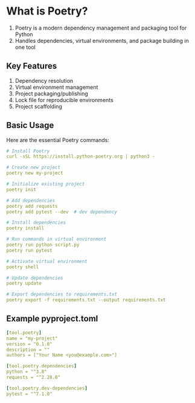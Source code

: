 # What is Poetry?

1. Poetry is a modern dependency management and packaging tool for Python
2. Handles dependencies, virtual environments, and package building in one tool

## Key Features

1. Dependency resolution
2. Virtual environment management
3. Project packaging/publishing
4. Lock file for reproducible environments
5. Project scaffolding

## Basic Usage

Here are the essential Poetry commands:

```yaml
# Install Poetry
curl -sSL https://install.python-poetry.org | python3 -

# Create new project
poetry new my-project

# Initialize existing project
poetry init

# Add dependencies
poetry add requests
poetry add pytest --dev  # dev dependency

# Install dependencies
poetry install

# Run commands in virtual environment
poetry run python script.py
poetry run pytest

# Activate virtual environment
poetry shell

# Update dependencies
poetry update

# Export dependencies to requirements.txt
poetry export -f requirements.txt --output requirements.txt
```

## Example pyproject.toml

```yaml
[tool.poetry]
name = "my-project"
version = "0.1.0"
description = ""
authors = ["Your Name <you@example.com>"]

[tool.poetry.dependencies]
python = "^3.8"
requests = "^2.28.0"

[tool.poetry.dev-dependencies]
pytest = "^7.1.0"
```
